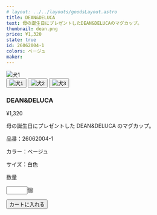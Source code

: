 ```yaml
---
# layout: ../../layouts/goodsLayout.astro
title: DEAN&DELUCA
text: 母の誕生日にプレゼントしたDEAN&DELUCAのマグカップ。
thumbnail: dean.png
price: ¥1,320
state: true
id: 26062004-1
colors: ベージュ
maker:
---
```


<div class="content">

<div class="img-switcher">
      <img id="mainImg" class="main-img" src="/11_shimada/images/dean.png" alt="犬1" />
      <div class="thumbnails">
        <button class="thumb-btn active"><img class="thumb-img" src="/11_shimada/images/cap.png" alt="犬1" /></button>
        <button class="thumb-btn"><img class="thumb-img" src="/11_shimada/images/soko.png" alt="犬2" /></button>
        <button class="thumb-btn"><img class="thumb-img" src="/11_shimada/images/ura.png" alt="犬3" /></button>
      </div>
    </div>

<div class="item">

### DEAN&DELUCA

<p class="price">¥1,320</p>

<p class="text">母の誕生日にプレゼントした DEAN&DELUCA のマグカップ。</p>

<div class="detail">
<p class="id">品番：26062004-1</p>
<p class="color">カラー：ベージュ</p>
<p class="size">サイズ：白色</p>

<form>
<div class="countar">
  <p class="countar-text">数量</p>
  <input type="number" name="count" min="0" max="10">個</input>
</div>

<button type="submit">カートに入れる</button>
</form>
</div>

</div>
</div>
